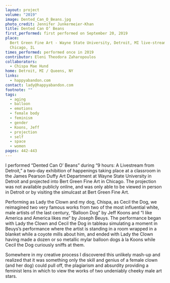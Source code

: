 ```yaml
---
layout: project
volume: "2019"
image: Dented_Can_O_Beans.jpg
photo_credit: Jennifer Junkermeier-Khan
title: Dented Can O’ Beans
first_performed: first performed on September 20, 2019
place:
  Bert Green Fine Art - Wayne State University, Detroit, MI live-streamed to
  Chicago, IL
times_performed: performed once in 2019
contributor: Eleni Theodora Zaharopoulos
collaborators:
  - Chispa Mae Hund
home: Detroit, MI / Queens, NY
links:
  - happyabandon.com
contact: lady@happyabandon.com
footnote: ""
tags:
  - aging
  - balloon
  - emotions
  - female body
  - feminism
  - gender
  - Koons, Jeff
  - projection
  - self
  - space
  - women
pages: 442-443
---
```


I performed “Dented Can O’ Beans” during “9 hours: A Livestream from Detroit,” a two-day exhibition of happenings taking place at a classroom in the James Pearson Duffy Art Department at Wayne State University in Detroit and projected into Bert Green Fine Art in Chicago. The projection was not available publicly online, and was only able to be viewed in person in Detroit or by visiting the simulcast at Bert Green Fine Art.

Performing as Lady the Clown and my dog, Chispa, as Cecil the Dog, we reimagined two very famous works from two of the most influential white, male artists of the last century, “Balloon Dog” by Jeff Koons and “I like America and America likes me” by Joseph Beuys. The performance began with Lady the Clown and Cecil the Dog in tableau simulating a moment in Beuys’s performance where the artist is standing in a room wrapped in a blanket while a coyote mills about him, and ended with Lady the Clown having made a dozen or so metallic mylar balloon dogs à la Koons while Cecil the Dog curiously sniffs at them.

Somewhere in my creative process I discovered this unlikely mash-up and realized that it was something only the skill and genius of a female clown (and her dog) could pull off, the plagiarism and absurdity providing a feminist lens in which to view the works of two undeniably cheeky male art stars.
